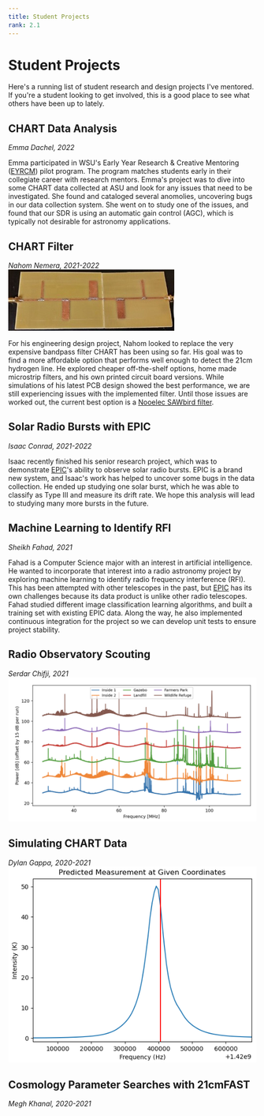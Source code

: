 ```yaml
---
title: Student Projects
rank: 2.1
---
```

# Student Projects
Here's a running list of student research and design projects I've mentored. If you're a student looking to get involved, this is a good place to see what others have been up to lately.

## CHART Data Analysis
*Emma Dachel, 2022*

Emma participated in WSU's Early Year Research & Creative Mentoring ([EYRCM](https://www.winona.edu/grants/early-year.asp)) pilot program. The program matches students early in their collegiate career with research mentors. Emma's project was to dive into some CHART data collected at ASU and look for any issues that need to be investigated. She found and cataloged several anomolies, uncovering bugs in our data collection system. She went on to study one of the issues, and found that our SDR is using an automatic gain control (AGC), which is typically not desirable for astronomy applications.

## CHART Filter
*Nahom Nemera, 2021-2022*
![Microstrip](media/microstrip.jpg)

For his engineering design project, Nahom looked to replace the very expensive bandpass filter CHART has been using so far. His goal was to find a more affordable option that performs well enough to detect the 21cm hydrogen line. He explored cheaper off-the-shelf options, home made microstrip filters, and his own printed circuit board versions. While simulations of his latest PCB design showed the best performance, we are still experiencing issues with the implemented filter. Until those issues are worked out, the current best option is a [Nooelec SAWbird filter](https://www.nooelec.com/store/sawbird-h1-barebones.html_).

## Solar Radio Bursts with EPIC
*Isaac Conrad, 2021-2022*

Isaac recently finished his senior research project, which was to demonstrate [EPIC](research#epic)'s ability to observe solar radio bursts. EPIC is a brand new system, and Isaac's work has helped to uncover some bugs in the data collection. He ended up studying one solar burst, which he was able to classify as Type III and measure its drift rate. We hope this analysis will lead to studying many more bursts in the future.

## Machine Learning to Identify RFI
*Sheikh Fahad, 2021*

Fahad is a Computer Science major with an interest in artificial intelligence. He wanted to incorporate that interest into a radio astronomy project by exploring machine learning to identify radio frequency interference (RFI). This has been attempted with other telescopes in the past, but [EPIC](research#epic) has its own challenges because its data product is unlike other radio telescopes. Fahad studied different image classification learning algorithms, and built a training set with existing EPIC data. Along the way, he also implemented continuous integration for the project so we can develop unit tests to ensure project stability.

## Radio Observatory Scouting
*Serdar Chifji, 2021*
![Scouting data](media/scouting_data.png)

## Simulating CHART Data
*Dylan Gappa, 2020-2021*
![chart sim](media/simulated_chart_data.png)

## Cosmology Parameter Searches with 21cmFAST
*Megh Khanal, 2020-2021*
